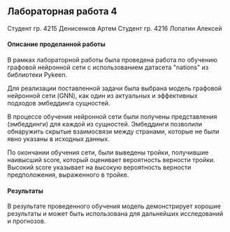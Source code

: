 ## Лабораторная работа 4

Студент гр. 4215 Денисенков Артем
Студент гр. 4216 Лопатин Алексей

#### Описание проделанной работы
В рамках лабораторной работы была проведена работа по обучению графовой нейронной сети с использованием датасета "nations" из библиотеки Pykeen.

Для реализации поставленной задачи была выбрана модель графовой нейронной сети (GNN), как один из актуальных и эффективных подходов эмбеддинга сущностей.

В процессе обучения нейронной сети были получены представления (эмбеддинги) для каждой из сущностей. Эмбеддинги позволили обнаружить скрытые взаимосвязи между странами, которые не были явно указаны в исходных данных.

По окончании обучения сети, были выведены тройки, получившие наивысший score, который оценивает вероятность верности тройки. Высокий score указывает на высокую вероятность верности предположения, выраженного в тройке.

#### Результаты
В результате проведенного обучения модель демонстрирует хорошие результаты и может быть использована для дальнейших исследований и прогнозов.
